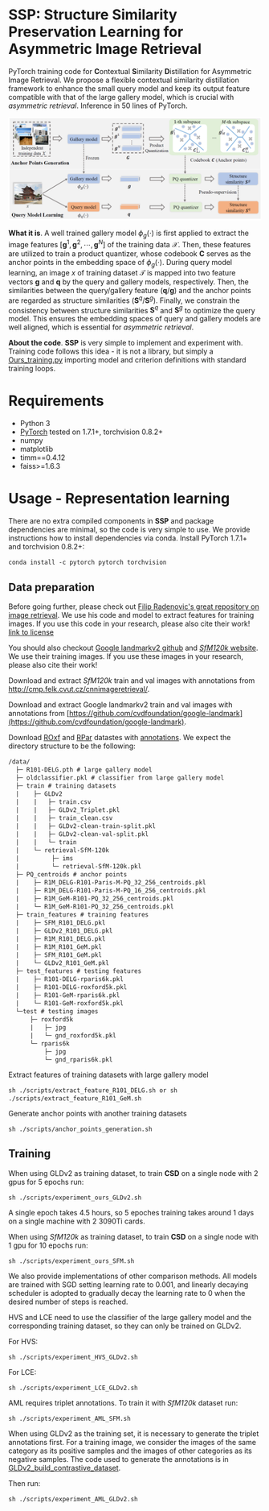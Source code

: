 **SSP**: **S**tructure **S**imilarity **P**reservation Learning for Asymmetric Image Retrieval
========
PyTorch training code for **C**ontextual **S**imilarity **D**istillation for Asymmetric Image Retrieval. We propose a flexible contextual similarity distillation framework to enhance the small query model and keep its output feature compatible with that of the large gallery model, which is crucial with *asymmetric retrieval*. Inference in 50 lines of PyTorch.

![Token](Figure/framework.png)

**What it is**. A well trained gallery model $\phi_g(\cdot)$ is first applied to extract the image features $\left[\bm{g}^1,\bm{g}^2,\cdots,\bm{g}^N\right]$ of the training data $\mathcal{X}$. Then, these features are utilized to train a product quantizer, whose codebook $\bm{C}$ serves as the anchor points in the embedding space of $\phi_g(\cdot)$. During query model learning, an image $x$ of training dataset $\mathcal{T}$ is mapped into two feature vectors $\bm{g}$ and $\bm{q}$ by the query and gallery models, respectively. Then, the similarities between the query/gallery feature $(\bm{q}/\bm{g})$ and the anchor points are regarded as structure similarities $(\bm{S}^q/\bm{S}^g)$. Finally, we constrain the consistency between structure similarities $\bm{S}^q$ and $\bm{S}^g$ to optimize the query model. This ensures the embedding spaces of query and gallery models are well aligned, which is essential for *asymmetric retrieval*.

**About the code**. 
**SSP** is very simple to implement and experiment with.
Training code follows this idea - it is not a library,
but simply a [Ours_training.py](Ours_training.py) importing model and criterion
definitions with standard training loops.


# Requirements
- Python 3
- [PyTorch](https://pytorch.org/get-started/locally/) tested on 1.7.1+, torchvision 0.8.2+
- numpy
- matplotlib
- timm==0.4.12
- faiss>=1.6.3


# Usage - Representation learning
There are no extra compiled components in **SSP** and package dependencies are minimal,
so the code is very simple to use. We provide instructions how to install dependencies via conda.
Install PyTorch 1.7.1+ and torchvision 0.8.2+:
```
conda install -c pytorch pytorch torchvision
```

## Data preparation
Before going further, please check out [Filip Radenovic's great repository on image retrieval](https://github.com/filipradenovic/cnnimageretrieval-pytorch). We use his code and model to extract features for training images. If you use this code in your research, please also cite their work! [link to license](https://github.com/filipradenovic/cnnimageretrieval-pytorch/blob/master/LICENSE)

You should also checkout [Google landmarkv2 github](https://github.com/cvdfoundation/google-landmark) and [*SfM120k* website](http://cmp.felk.cvut.cz/cnnimageretrieval/). We use their training images. If you use these images in your research, please also cite their work!

Download and extract *SfM120k* train and val images with annotations from http://cmp.felk.cvut.cz/cnnimageretrieval/.

Download and extract Google landmarkv2 train and val images with annotations from
[https://github.com/cvdfoundation/google-landmark](https://github.com/cvdfoundation/google-landmark).

Download [ROxf](http://www.robots.ox.ac.uk/~vgg/data/oxbuildings) and [RPar](http://www.robots.ox.ac.uk/~vgg/data/parisbuildings) datastes with [annotations](http://cmp.felk.cvut.cz/revisitop/).
We expect the directory structure to be the following:
```
/data/
  ├─ R101-DELG.pth # large gallery model
  ├─ oldclassifier.pkl # classifier from large gallery model
  ├─ train # training datasets
  |    ├─ GLDv2
  |    |   ├─ train.csv
  |    |   ├─ GLDv2_Triplet.pkl
  |    |   ├─ train_clean.csv
  |    |   ├─ GLDv2-clean-train-split.pkl
  |    |   ├─ GLDv2-clean-val-split.pkl
  |    |   └─ train
  |    └─ retrieval-SfM-120k
  |         ├─ ims
  |         └─ retrieval-SfM-120k.pkl
  ├─ PQ_centroids # anchor points
  |    ├─ R1M_DELG-R101-Paris-M-PQ_32_256_centroids.pkl
  |    ├─ R1M_DELG-R101-Paris-M-PQ_16_256_centroids.pkl
  |    ├─ R1M_GeM-R101-PQ_32_256_centroids.pkl
  |    └─ R1M_GeM-R101-PQ_32_256_centroids.pkl
  ├─ train_features # training features
  |    ├─ SFM_R101_DELG.pkl
  |    ├─ GLDv2_R101_DELG.pkl
  |    ├─ R1M_R101_DELG.pkl
  |    ├─ R1M_R101_GeM.pkl
  |    ├─ SFM_R101_GeM.pkl
  |    └─ GLDv2_R101_GeM.pkl
  ├─ test_features # testing features
  |    ├─ R101-DELG-rparis6k.pkl
  |    ├─ R101-DELG-roxford5k.pkl
  |    ├─ R101-GeM-rparis6k.pkl
  |    └─ R101-GeM-roxford5k.pkl
  └─test # testing images
      ├─ roxford5k
      |   ├─ jpg
      |   └─ gnd_roxford5k.pkl
      └─ rparis6k
          ├─ jpg
          └─ gnd_rparis6k.pkl
```
Extract features of training datasets with large gallery model
```
sh ./scripts/extract_feature_R101_DELG.sh or sh ./scripts/extract_feature_R101_GeM.sh
```


Generate anchor points with another training datasets
```
sh ./scripts/anchor_points_generation.sh
```

## Training
When using GLDv2 as training dataset, to train **CSD** on a single node with 2 gpus for 5 epochs run:
```
sh ./scripts/experiment_ours_GLDv2.sh
```
A single epoch takes 4.5 hours, so 5 epoches training
takes around 1 days on a single machine with 2 3090Ti cards.

When using *SfM120k* as training dataset, to train **CSD** on a single node with 1 gpu for 10 epochs run:
```
sh ./scripts/experiment_ours_SFM.sh
```

We also provide implementations of other comparison methods. All models are trained with SGD setting learning rate to 0.001, and linearly decaying scheduler is adopted to gradually decay the learning rate to 0 when the desired number of steps is reached.

HVS and LCE need to use the classifier of the large gallery model and the corresponding training dataset, so they can only be trained on GLDv2.

For HVS:
```
sh ./scripts/experiment_HVS_GLDv2.sh
```

For LCE:
```
sh ./scripts/experiment_LCE_GLDv2.sh
```

AML requires triplet annotations. To train it with *SfM120k* dataset run:
```
sh ./scripts/experiment_AML_SFM.sh
```
When using GLDv2 as the training set, it is necessary to generate the triplet annotations first. For a training image, we consider the images of the same category as its positive samples and the images of other categories as its negative samples. The code used to generate the annotations is in [GLDv2_build_contrastive_dataset](Dataset/ImageFromList.py).

Then run:
```
sh ./scripts/experiment_AML_GLDv2.sh
```

